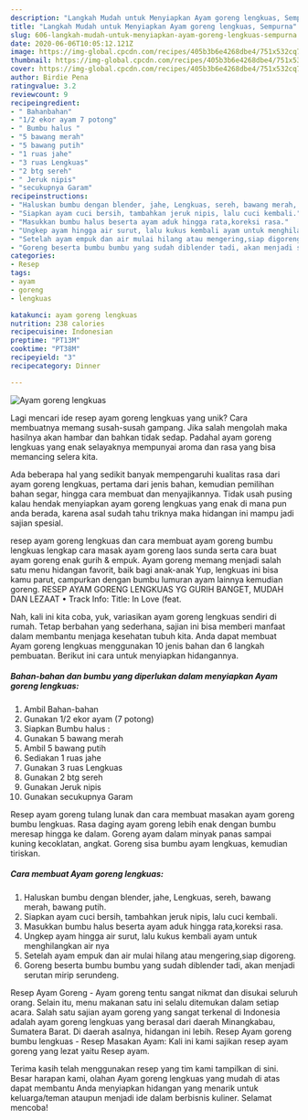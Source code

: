 ```yaml
---
description: "Langkah Mudah untuk Menyiapkan Ayam goreng lengkuas, Sempurna"
title: "Langkah Mudah untuk Menyiapkan Ayam goreng lengkuas, Sempurna"
slug: 606-langkah-mudah-untuk-menyiapkan-ayam-goreng-lengkuas-sempurna
date: 2020-06-06T10:05:12.121Z
image: https://img-global.cpcdn.com/recipes/405b3b6e4268dbe4/751x532cq70/ayam-goreng-lengkuas-foto-resep-utama.jpg
thumbnail: https://img-global.cpcdn.com/recipes/405b3b6e4268dbe4/751x532cq70/ayam-goreng-lengkuas-foto-resep-utama.jpg
cover: https://img-global.cpcdn.com/recipes/405b3b6e4268dbe4/751x532cq70/ayam-goreng-lengkuas-foto-resep-utama.jpg
author: Birdie Pena
ratingvalue: 3.2
reviewcount: 9
recipeingredient:
- " Bahanbahan"
- "1/2 ekor ayam 7 potong"
- " Bumbu halus "
- "5 bawang merah"
- "5 bawang putih"
- "1 ruas jahe"
- "3 ruas Lengkuas"
- "2 btg sereh"
- " Jeruk nipis"
- "secukupnya Garam"
recipeinstructions:
- "Haluskan bumbu dengan blender, jahe, Lengkuas, sereh, bawang merah, bawang putih."
- "Siapkan ayam cuci bersih, tambahkan jeruk nipis, lalu cuci kembali."
- "Masukkan bumbu halus beserta ayam aduk hingga rata,koreksi rasa."
- "Ungkep ayam hingga air surut, lalu kukus kembali ayam untuk menghilangkan air nya"
- "Setelah ayam empuk dan air mulai hilang atau mengering,siap digoreng."
- "Goreng beserta bumbu bumbu yang sudah diblender tadi, akan menjadi serutan mirip serundeng."
categories:
- Resep
tags:
- ayam
- goreng
- lengkuas

katakunci: ayam goreng lengkuas 
nutrition: 238 calories
recipecuisine: Indonesian
preptime: "PT13M"
cooktime: "PT38M"
recipeyield: "3"
recipecategory: Dinner

---
```



![Ayam goreng lengkuas](https://img-global.cpcdn.com/recipes/405b3b6e4268dbe4/751x532cq70/ayam-goreng-lengkuas-foto-resep-utama.jpg)

Lagi mencari ide resep ayam goreng lengkuas yang unik? Cara membuatnya memang susah-susah gampang. Jika salah mengolah maka hasilnya akan hambar dan bahkan tidak sedap. Padahal ayam goreng lengkuas yang enak selayaknya mempunyai aroma dan rasa yang bisa memancing selera kita.

Ada beberapa hal yang sedikit banyak mempengaruhi kualitas rasa dari ayam goreng lengkuas, pertama dari jenis bahan, kemudian pemilihan bahan segar, hingga cara membuat dan menyajikannya. Tidak usah pusing kalau hendak menyiapkan ayam goreng lengkuas yang enak di mana pun anda berada, karena asal sudah tahu triknya maka hidangan ini mampu jadi sajian spesial.

resep ayam goreng lengkuas dan cara membuat ayam goreng bumbu lengkuas lengkap cara masak ayam goreng laos sunda serta cara buat ayam goreng enak gurih &amp; empuk. Ayam goreng memang menjadi salah satu menu hidangan favorit, baik bagi anak-anak Yup, lengkuas ini bisa kamu parut, campurkan dengan bumbu lumuran ayam lainnya kemudian goreng. RESEP AYAM GORENG LENGKUAS YG GURIH BANGET, MUDAH DAN LEZAAT • Track Info: Title: In Love (feat.


Nah, kali ini kita coba, yuk, variasikan ayam goreng lengkuas sendiri di rumah. Tetap berbahan yang sederhana, sajian ini bisa memberi manfaat dalam membantu menjaga kesehatan tubuh kita. Anda dapat membuat Ayam goreng lengkuas menggunakan 10 jenis bahan dan 6 langkah pembuatan. Berikut ini cara untuk menyiapkan hidangannya.

<!--inarticleads1-->

##### Bahan-bahan dan bumbu yang diperlukan dalam menyiapkan Ayam goreng lengkuas:

1. Ambil  Bahan-bahan
1. Gunakan 1/2 ekor ayam (7 potong)
1. Siapkan  Bumbu halus :
1. Gunakan 5 bawang merah
1. Ambil 5 bawang putih
1. Sediakan 1 ruas jahe
1. Gunakan 3 ruas Lengkuas
1. Gunakan 2 btg sereh
1. Gunakan  Jeruk nipis
1. Gunakan secukupnya Garam


Resep ayam goreng tulang lunak dan cara membuat masakan ayam goreng bumbu lengkuas. Rasa daging ayam goreng lebih enak dengan bumbu meresap hingga ke dalam. Goreng ayam dalam minyak panas sampai kuning kecoklatan, angkat. Goreng sisa bumbu ayam lengkuas, kemudian tiriskan. 

<!--inarticleads2-->

##### Cara membuat Ayam goreng lengkuas:

1. Haluskan bumbu dengan blender, jahe, Lengkuas, sereh, bawang merah, bawang putih.
1. Siapkan ayam cuci bersih, tambahkan jeruk nipis, lalu cuci kembali.
1. Masukkan bumbu halus beserta ayam aduk hingga rata,koreksi rasa.
1. Ungkep ayam hingga air surut, lalu kukus kembali ayam untuk menghilangkan air nya
1. Setelah ayam empuk dan air mulai hilang atau mengering,siap digoreng.
1. Goreng beserta bumbu bumbu yang sudah diblender tadi, akan menjadi serutan mirip serundeng.


Resep Ayam Goreng - Ayam goreng tentu sangat nikmat dan disukai seluruh orang. Selain itu, menu makanan satu ini selalu ditemukan dalam setiap acara. Salah satu sajian ayam goreng yang sangat terkenal di Indonesia adalah ayam goreng lengkuas yang berasal dari daerah Minangkabau, Sumatera Barat. Di daerah asalnya, hidangan ini lebih. Resep Ayam goreng bumbu lengkuas - Resep Masakan Ayam: Kali ini kami sajikan resep ayam goreng yang lezat yaitu Resep ayam. 

Terima kasih telah menggunakan resep yang tim kami tampilkan di sini. Besar harapan kami, olahan Ayam goreng lengkuas yang mudah di atas dapat membantu Anda menyiapkan hidangan yang menarik untuk keluarga/teman ataupun menjadi ide dalam berbisnis kuliner. Selamat mencoba!

